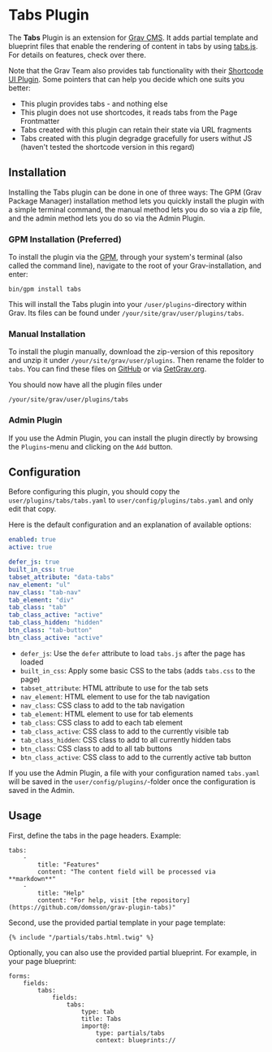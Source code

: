 # Tabs Plugin

The **Tabs** Plugin is an extension for [Grav CMS](https://github.com/getgrav/grav). It adds partial template and blueprint files that enable the rendering of content in tabs by using [tabs.js](http:/github.com/domsson/tabs.js). For details on features, check over there.

Note that the Grav Team also provides tab functionality with their [Shortcode UI Plugin](https://github.com/getgrav/grav-plugin-shortcode-ui). Some pointers that can help you decide which one suits you better: 

- This plugin provides tabs - and nothing else
- This plugin does not use shortcodes, it reads tabs from the Page Frontmatter
- Tabs created with this plugin can retain their state via URL fragments
- Tabs created with this plugin degradge gracefully for users withut JS (haven't tested the shortcode version in this regard)

## Installation

Installing the Tabs plugin can be done in one of three ways: The GPM (Grav Package Manager) installation method lets you quickly install the plugin with a simple terminal command, the manual method lets you do so via a zip file, and the admin method lets you do so via the Admin Plugin.

### GPM Installation (Preferred)

To install the plugin via the [GPM](https://learn.getgrav.org/advanced/grav-gpm), through your system's terminal (also called the command line), navigate to the root of your Grav-installation, and enter:

    bin/gpm install tabs

This will install the Tabs plugin into your `/user/plugins`-directory within Grav. Its files can be found under `/your/site/grav/user/plugins/tabs`.

### Manual Installation

To install the plugin manually, download the zip-version of this repository and unzip it under `/your/site/grav/user/plugins`. Then rename the folder to `tabs`. You can find these files on [GitHub](https://github.com//grav-plugin-tabs) or via [GetGrav.org](https://getgrav.org/downloads/plugins#extras).

You should now have all the plugin files under

    /your/site/grav/user/plugins/tabs
	
### Admin Plugin

If you use the Admin Plugin, you can install the plugin directly by browsing the `Plugins`-menu and clicking on the `Add` button.

## Configuration

Before configuring this plugin, you should copy the `user/plugins/tabs/tabs.yaml` to `user/config/plugins/tabs.yaml` and only edit that copy.

Here is the default configuration and an explanation of available options:

```yaml
enabled: true
active: true

defer_js: true
built_in_css: true 
tabset_attribute: "data-tabs"
nav_element: "ul"
nav_class: "tab-nav"
tab_element: "div"
tab_class: "tab"
tab_class_active: "active"
tab_class_hidden: "hidden"
btn_class: "tab-button"
btn_class_active: "active"
```

- `defer_js`: Use the `defer` attribute to load `tabs.js` after the page has loaded
- `built_in_css`: Apply some basic CSS to the tabs (adds `tabs.css` to the page)
- `tabset_attribute`: HTML attribute to use for the tab sets
- `nav_element`: HTML element to use for the tab navigation
- `nav_class`: CSS class to add to the tab navigation
- `tab_element`: HTML element to use for tab elements
- `tab_class`: CSS class to add to each tab element
- `tab_class_active`: CSS class to add to the currently visible tab
- `tab_class_hidden`: CSS class to add to all currently hidden tabs
- `btn_class`: CSS class to add to all tab buttons
- `btn_class_active`: CSS class to add to the currently active tab button

If you use the Admin Plugin, a file with your configuration named `tabs.yaml` will be saved in the `user/config/plugins/`-folder once the configuration is saved in the Admin.

## Usage

First, define the tabs in the page headers. Example:

    tabs:
        -
            title: "Features"
            content: "The content field will be processed via **markdown**"
        -
            title: "Help"
            content: "For help, visit [the repository](https://github.com/domsson/grav-plugin-tabs)"

Second, use the provided partial template in your page template:

    {% include "/partials/tabs.html.twig" %}

Optionally, you can also use the provided partial blueprint. For example, in your page blueprint:

    forms:
        fields:
            tabs:
                fields:
                    tabs:
                        type: tab
                        title: Tabs
                        import@:
                            type: partials/tabs
                            context: blueprints://


